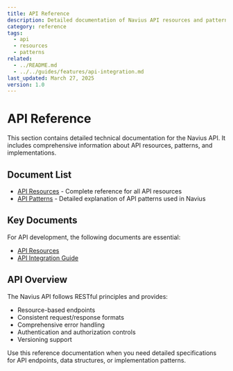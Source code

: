 ```yaml
---
title: API Reference
description: Detailed documentation of Navius API resources and patterns
category: reference
tags:
  - api
  - resources
  - patterns
related:
  - ../README.md
  - ../../guides/features/api-integration.md
last_updated: March 27, 2025
version: 1.0
---
```


# API Reference

This section contains detailed technical documentation for the Navius API. It includes comprehensive information about API resources, patterns, and implementations.

## Document List

- [API Resources](resources.md) - Complete reference for all API resources
- [API Patterns](patterns.md) - Detailed explanation of API patterns used in Navius

## Key Documents

For API development, the following documents are essential:

- [API Resources](resources.md)
- [API Integration Guide](../../guides/features/api-integration.md)

## API Overview

The Navius API follows RESTful principles and provides:

- Resource-based endpoints
- Consistent request/response formats
- Comprehensive error handling
- Authentication and authorization controls
- Versioning support

Use this reference documentation when you need detailed specifications for API endpoints, data structures, or implementation patterns. 
